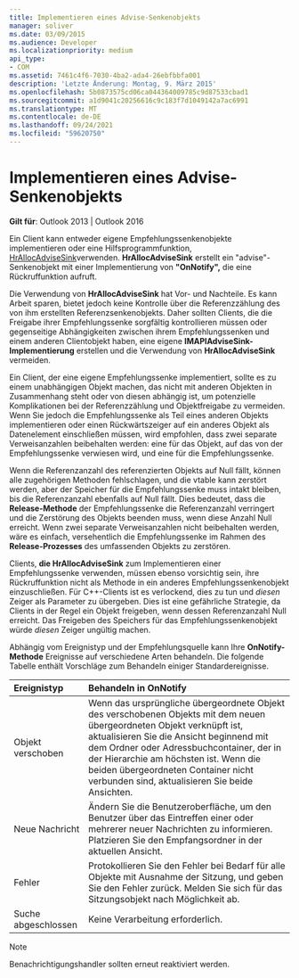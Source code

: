 ```yaml
---
title: Implementieren eines Advise-Senkenobjekts
manager: soliver
ms.date: 03/09/2015
ms.audience: Developer
ms.localizationpriority: medium
api_type:
- COM
ms.assetid: 7461c4f6-7030-4ba2-ada4-26ebfbbfa001
description: 'Letzte Änderung: Montag, 9. März 2015'
ms.openlocfilehash: 5b0873575cd06ca044364009785c9d87533cbad1
ms.sourcegitcommit: a1d9041c20256616c9c183f7d1049142a7ac6991
ms.translationtype: MT
ms.contentlocale: de-DE
ms.lasthandoff: 09/24/2021
ms.locfileid: "59620750"
---
```

# <a name="implementing-an-advise-sink-object"></a>Implementieren eines Advise-Senkenobjekts

  
  
**Gilt für**: Outlook 2013 | Outlook 2016 
  
Ein Client kann entweder eigene Empfehlungssenkenobjekte implementieren oder eine Hilfsprogrammfunktion, [HrAllocAdviseSink](hrallocadvisesink.md)verwenden. **HrAllocAdviseSink** erstellt ein "advise"-Senkenobjekt mit einer Implementierung von **"OnNotify",** die eine Rückruffunktion aufruft. 
  
Die Verwendung von **HrAllocAdviseSink** hat Vor- und Nachteile. Es kann Arbeit sparen, bietet jedoch keine Kontrolle über die Referenzzählung des von ihm erstellten Referenzsenkenobjekts. Daher sollten Clients, die die Freigabe ihrer Empfehlungssenke sorgfältig kontrollieren müssen oder gegenseitige Abhängigkeiten zwischen ihrem Empfehlungssenken und einem anderen Clientobjekt haben, eine eigene **IMAPIAdviseSink-Implementierung** erstellen und die Verwendung von **HrAllocAdviseSink** vermeiden. 
  
Ein Client, der eine eigene Empfehlungssenke implementiert, sollte es zu einem unabhängigen Objekt machen, das nicht mit anderen Objekten in Zusammenhang steht oder von diesen abhängig ist, um potenzielle Komplikationen bei der Referenzzählung und Objektfreigabe zu vermeiden. Wenn Sie jedoch die Empfehlungssenke als Teil eines anderen Objekts implementieren oder einen Rückwärtszeiger auf ein anderes Objekt als Datenelement einschließen müssen, wird empfohlen, dass zwei separate Verweisanzahlen beibehalten werden: eine für das Objekt, auf das von der Empfehlungssenke verwiesen wird, und eine für die Empfehlungssenke. 
  
Wenn die Referenzanzahl des referenzierten Objekts auf Null fällt, können alle zugehörigen Methoden fehlschlagen, und die vtable kann zerstört werden, aber der Speicher für die Empfehlungssenke muss intakt bleiben, bis die Referenzanzahl ebenfalls auf Null fällt. Dies bedeutet, dass die **Release-Methode** der Empfehlungssenke die Referenzanzahl verringert und die Zerstörung des Objekts beenden muss, wenn diese Anzahl Null erreicht. Wenn zwei separate Verweisanzahlen nicht beibehalten werden, wäre es einfach, versehentlich die Empfehlungssenke im Rahmen des **Release-Prozesses** des umfassenden Objekts zu zerstören. 
  
Clients, **die HrAllocAdviseSink** zum Implementieren einer Empfehlungssenke verwenden, müssen ebenso vorsichtig sein, ihre Rückruffunktion nicht als Methode in ein anderes Empfehlungssenkenobjekt einzuschließen. Für C++-Clients ist es verlockend, dies zu tun und  _diesen_ Zeiger als Parameter zu übergeben. Dies ist eine gefährliche Strategie, da Clients in der Regel ein Objekt freigeben, wenn dessen Referenzanzahl Null erreicht. Das Freigeben des Speichers für das Empfehlungssenkenobjekt würde  _diesen_ Zeiger ungültig machen. 
  
Abhängig vom Ereignistyp und der Empfehlungsquelle kann Ihre **OnNotify-Methode** Ereignisse auf verschiedene Arten behandeln. Die folgende Tabelle enthält Vorschläge zum Behandeln einiger Standardereignisse. 
  
|**Ereignistyp**|**Behandeln in OnNotify**|
|:-----|:-----|
|Objekt verschoben  <br/> |Wenn das ursprüngliche übergeordnete Objekt des verschobenen Objekts mit dem neuen übergeordneten Objekt verknüpft ist, aktualisieren Sie die Ansicht beginnend mit dem Ordner oder Adressbuchcontainer, der in der Hierarchie am höchsten ist. Wenn die beiden übergeordneten Container nicht verbunden sind, aktualisieren Sie beide Ansichten.  <br/> |
|Neue Nachricht  <br/> |Ändern Sie die Benutzeroberfläche, um den Benutzer über das Eintreffen einer oder mehrerer neuer Nachrichten zu informieren. Platzieren Sie den Empfangsordner in der aktuellen Ansicht.  <br/> |
|Fehler  <br/> |Protokollieren Sie den Fehler bei Bedarf für alle Objekte mit Ausnahme der Sitzung, und geben Sie den Fehler zurück. Melden Sie sich für das Sitzungsobjekt nach Möglichkeit ab.  <br/> |
|Suche abgeschlossen  <br/> |Keine Verarbeitung erforderlich.  <br/> |
   
> [!NOTE]
> Benachrichtigungshandler sollten erneut reaktiviert werden. 
  

